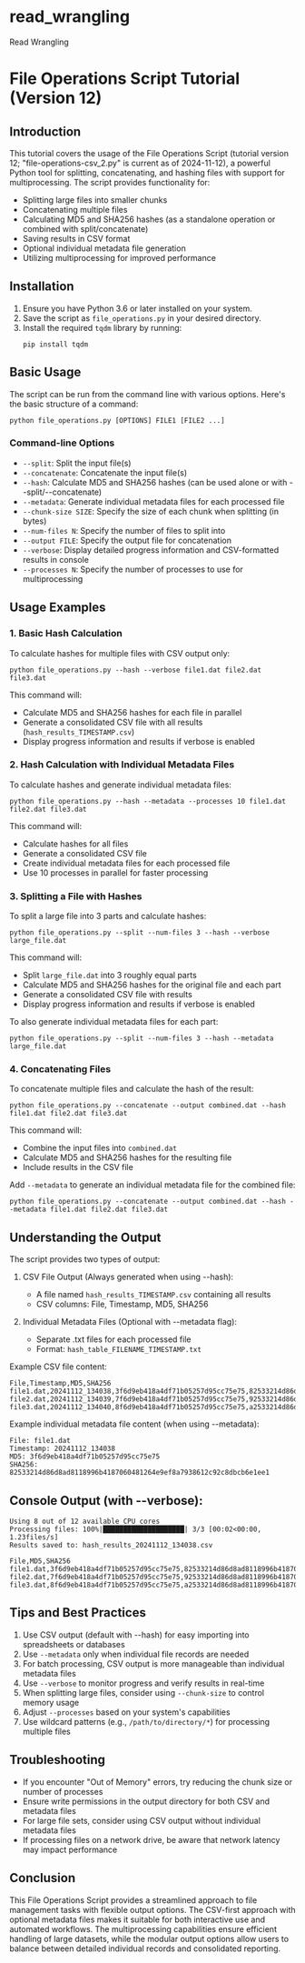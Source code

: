 # read_wrangling
Read Wrangling

# File Operations Script Tutorial (Version 12)

## Introduction

This tutorial covers the usage of the File Operations Script (tutorial version 12; "file-operations-csv_2.py" is current as of 2024-11-12), a powerful Python tool for splitting, concatenating, and hashing files with support for multiprocessing. The script provides functionality for:

- Splitting large files into smaller chunks
- Concatenating multiple files
- Calculating MD5 and SHA256 hashes (as a standalone operation or combined with split/concatenate)
- Saving results in CSV format
- Optional individual metadata file generation
- Utilizing multiprocessing for improved performance

## Installation

1. Ensure you have Python 3.6 or later installed on your system.
2. Save the script as `file_operations.py` in your desired directory.
3. Install the required `tqdm` library by running:
   ```
   pip install tqdm
   ```

## Basic Usage

The script can be run from the command line with various options. Here's the basic structure of a command:

```
python file_operations.py [OPTIONS] FILE1 [FILE2 ...]
```

### Command-line Options

- `--split`: Split the input file(s)
- `--concatenate`: Concatenate the input file(s)
- `--hash`: Calculate MD5 and SHA256 hashes (can be used alone or with --split/--concatenate)
- `--metadata`: Generate individual metadata files for each processed file
- `--chunk-size SIZE`: Specify the size of each chunk when splitting (in bytes)
- `--num-files N`: Specify the number of files to split into
- `--output FILE`: Specify the output file for concatenation
- `--verbose`: Display detailed progress information and CSV-formatted results in console
- `--processes N`: Specify the number of processes to use for multiprocessing

## Usage Examples

### 1. Basic Hash Calculation

To calculate hashes for multiple files with CSV output only:

```
python file_operations.py --hash --verbose file1.dat file2.dat file3.dat
```

This command will:
- Calculate MD5 and SHA256 hashes for each file in parallel
- Generate a consolidated CSV file with all results (`hash_results_TIMESTAMP.csv`)
- Display progress information and results if verbose is enabled

### 2. Hash Calculation with Individual Metadata Files

To calculate hashes and generate individual metadata files:

```
python file_operations.py --hash --metadata --processes 10 file1.dat file2.dat file3.dat
```

This command will:
- Calculate hashes for all files
- Generate a consolidated CSV file
- Create individual metadata files for each processed file
- Use 10 processes in parallel for faster processing

### 3. Splitting a File with Hashes

To split a large file into 3 parts and calculate hashes:

```
python file_operations.py --split --num-files 3 --hash --verbose large_file.dat
```

This command will:
- Split `large_file.dat` into 3 roughly equal parts
- Calculate MD5 and SHA256 hashes for the original file and each part
- Generate a consolidated CSV file with results
- Display progress information and results if verbose is enabled

To also generate individual metadata files for each part:

```
python file_operations.py --split --num-files 3 --hash --metadata large_file.dat
```

### 4. Concatenating Files

To concatenate multiple files and calculate the hash of the result:

```
python file_operations.py --concatenate --output combined.dat --hash file1.dat file2.dat file3.dat
```

This command will:
- Combine the input files into `combined.dat`
- Calculate MD5 and SHA256 hashes for the resulting file
- Include results in the CSV file

Add `--metadata` to generate an individual metadata file for the combined file:

```
python file_operations.py --concatenate --output combined.dat --hash --metadata file1.dat file2.dat file3.dat
```

## Understanding the Output

The script provides two types of output:

1. CSV File Output (Always generated when using --hash):
   - A file named `hash_results_TIMESTAMP.csv` containing all results
   - CSV columns: File, Timestamp, MD5, SHA256

2. Individual Metadata Files (Optional with --metadata flag):
   - Separate .txt files for each processed file
   - Format: `hash_table_FILENAME_TIMESTAMP.txt`

Example CSV file content:
```csv
File,Timestamp,MD5,SHA256
file1.dat,20241112_134038,3f6d9eb418a4df71b05257d95cc75e75,82533214d86d8ad8118996b4187060481264e9ef8a7938612c92c8dbcb6e1ee1
file2.dat,20241112_134039,7f6d9eb418a4df71b05257d95cc75e75,92533214d86d8ad8118996b4187060481264e9ef8a7938612c92c8dbcb6e1ee1
file3.dat,20241112_134040,8f6d9eb418a4df71b05257d95cc75e75,a2533214d86d8ad8118996b4187060481264e9ef8a7938612c92c8dbcb6e1ee1
```

Example individual metadata file content (when using --metadata):
```
File: file1.dat
Timestamp: 20241112_134038
MD5: 3f6d9eb418a4df71b05257d95cc75e75
SHA256: 82533214d86d8ad8118996b4187060481264e9ef8a7938612c92c8dbcb6e1ee1
```

## Console Output (with --verbose):
```
Using 8 out of 12 available CPU cores
Processing files: 100%|████████████████████| 3/3 [00:02<00:00,  1.23files/s]
Results saved to: hash_results_20241112_134038.csv

File,MD5,SHA256
file1.dat,3f6d9eb418a4df71b05257d95cc75e75,82533214d86d8ad8118996b4187060481264e9ef8a7938612c92c8dbcb6e1ee1
file2.dat,7f6d9eb418a4df71b05257d95cc75e75,92533214d86d8ad8118996b4187060481264e9ef8a7938612c92c8dbcb6e1ee1
file3.dat,8f6d9eb418a4df71b05257d95cc75e75,a2533214d86d8ad8118996b4187060481264e9ef8a7938612c92c8dbcb6e1ee1
```

## Tips and Best Practices

1. Use CSV output (default with --hash) for easy importing into spreadsheets or databases
2. Use `--metadata` only when individual file records are needed
3. For batch processing, CSV output is more manageable than individual metadata files
4. Use `--verbose` to monitor progress and verify results in real-time
5. When splitting large files, consider using `--chunk-size` to control memory usage
6. Adjust `--processes` based on your system's capabilities
7. Use wildcard patterns (e.g., `/path/to/directory/*`) for processing multiple files

## Troubleshooting

- If you encounter "Out of Memory" errors, try reducing the chunk size or number of processes
- Ensure write permissions in the output directory for both CSV and metadata files
- For large file sets, consider using CSV output without individual metadata files
- If processing files on a network drive, be aware that network latency may impact performance

## Conclusion

This File Operations Script provides a streamlined approach to file management tasks with flexible output options. The CSV-first approach with optional metadata files makes it suitable for both interactive use and automated workflows. The multiprocessing capabilities ensure efficient handling of large datasets, while the modular output options allow users to balance between detailed individual records and consolidated reporting.
